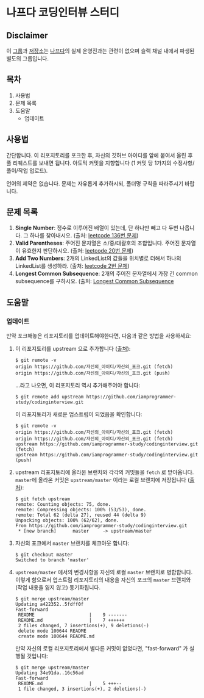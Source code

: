 # 나프다 코딩인터뷰 스터디

## Disclaimer

이 [그룹](https://github.com/iamprogrammer-study/)과 [저장소](https://github.com/iamprogrammer-study/codinginterview)는 [나프다](http://iamprogrammer.io)의 실제 운영진과는 관련이 없으며 슬랙 채널 내에서 파생된 별도의 그룹입니다.

## 목차

1. 사용법
2. 문제 목록
3. 도움말
	- 업데이트

## 사용법

간단합니다. 이 리포지토리를 포크한 후, 자신의 깃허브 아이디를 앞에 붙여서 올린 후 풀 리퀘스트를 보내면 됩니다. 아토믹 커밋을 지향합니다 (1 커밋 당 1가지의 수정사항/풀이/작업 업로드).

언어의 제약은 없습니다. 문제는 자유롭게 추가하시되, 폴더명 규칙을 따라주시기 바랍니다.

## 문제 목록

1. **Single Number**: 정수로 이루어진 배열이 있는데, 단 하나만 빼고 다 두번 나옵니다. 그 하나를 찾아내시오. (출처: [leetcode 136번 문제](https://leetcode.com/problems/single-number/))
2. **Valid Parentheses**: 주어진 문자열은 소/중/대괄호의 조합입니다. 주어진 문자열이 유효한지 판단하시오. (출처: [leetcode 20번 문제](https://leetcode.com/problems/valid-parentheses/))
3. **Add Two Numbers**:  2개의 LinkedList의 값들을 위치별로 더해서 하나의 LinkedList를 생성하라. (출처: [leetcode 2번 문제](https://leetcode.com/problems/add-two-numbers/))
4. **Longest Common Subsequence**: 2개의 주어진 문자열에서 가장 긴 common subsequence를 구하시오. (출처: [Longest Common Subsequence](http://www.geeksforgeeks.org/dynamic-programming-set-4-longest-common-subsequence/)


## 도움말

### 업데이트

만약 포크해놓은 리포지토리를 업데이트해야한다면, 다음과 같은 방법을 사용하세요:

1. 이 리포지토리를 upstream 으로 추가합니다 ([출처](https://help.github.com/articles/configuring-a-remote-for-a-fork/)):

    ```
	$ git remote -v
    origin https://github.com/자신의_아이디/자신의_포크.git (fetch)
    origin https://github.com/자신의_아이디/자신의_포크.git (push)
    ```

	...라고 나오면, 이 리포지토리 역시 추가해주어야 합니다:

    ```
	$ git remote add upstream https://github.com/iamprogrammer-study/codinginterview.git
    ```

	이 리포지토리가 새로운 업스트림이 되었음을 확인합니다:

    ```
	$ git remote -v
    origin https://github.com/자신의_아이디/자신의_포크.git (fetch)
    origin https://github.com/자신의_아이디/자신의_포크.git (fetch)
    upstream https://github.com/iamprogrammer-study/codinginterview.git (fetch)
    upstream https://github.com/iamprogrammer-study/codinginterview.git (push)
    ```

2. upstream 리포지토리에 올라온 브랜치와 각각의 커밋들을 `fetch` 로 받아옵니다. `master`에 올라온 커밋은 `upstream/master` 이라는 로컬 브랜치에 저장됩니다 ([출처](https://help.github.com/articles/syncing-a-fork/)):

	```
    $ git fetch upstream
    remote: Counting objects: 75, done.
    remote: Compressing objects: 100% (53/53), done.
    remote: Total 62 (delta 27), reused 44 (delta 9)
    Unpacking objects: 100% (62/62), done.
    From https://github.com/iamprogrammer-study/codinginterview.git
	 * [new branch]      master     -> upstream/master
    ```

3. 자신의 포크에서 `master` 브랜치를 체크아웃 합니다:

    ```
    $ git checkout master
    Switched to branch 'master'
    ```

4. `upstream/master` 에서의 변경사항을 자신의 로컬 `master` 브랜치로 병합합니다. 이렇게 함으로서 업스트림 리포지토리의 내용을 자신의 포크의 `master` 브랜치와 (작업 내용을 잃지 않고) 동기화됩니다.

	```
    $ git merge upstream/master
    Updating a422352..5fdff0f
	Fast-forward
	 README                    |    9 -------
	 README.md                 |    7 ++++++
	 2 files changed, 7 insertions(+), 9 deletions(-)
	 delete mode 100644 README
	 create mode 100644 README.md
    ```

    만약 자신의 로컬 리포지토리에서 별다른 커밋이 없었다면, "fast-forward" 가 실행될 것입니다:

    ```
    $ git merge upstream/master
    Updating 34e91da..16c56ad
	Fast-forward
	 README.md                 |    5 +++--
	 1 file changed, 3 insertions(+), 2 deletions(-)
    ```
